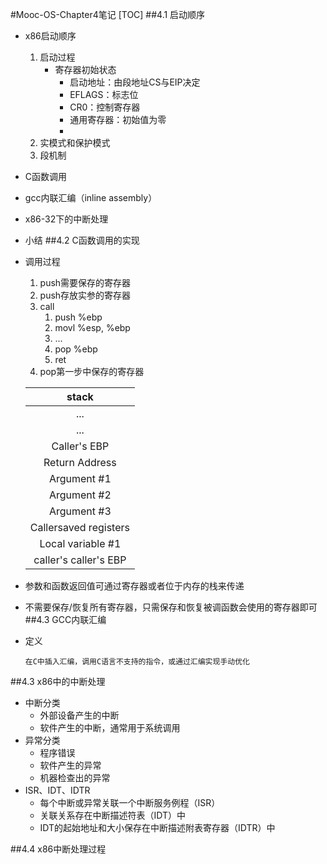 #Mooc-OS-Chapter4笔记
[TOC]
##4.1 启动顺序
* x86启动顺序
	1. 启动过程
		* 寄存器初始状态
			* 启动地址：由段地址CS与EIP决定
			* EFLAGS：标志位
			* CR0：控制寄存器
			* 通用寄存器：初始值为零
			* 
	2. 实模式和保护模式
	3. 段机制
* C函数调用
* gcc内联汇编（inline assembly）
* x86-32下的中断处理
* 小结
##4.2 C函数调用的实现
* 调用过程
	1. push需要保存的寄存器
	2. push存放实参的寄存器
	3. call
		1. push %ebp
		2. movl %esp, %ebp
		3. ...
		4. pop %ebp
		5. ret
	3. pop第一步中保存的寄存器

	| stack                 |
	|:---------------------:|
	| ...                   |
	| ...                   |
	| Caller's EBP          |
	| Return Address        |
	| Argument #1           |
	| Argument #2           |
	| Argument #3           |
	| Callersaved registers |
	| Local variable #1     |
	| caller's caller's EBP |

* 参数和函数返回值可通过寄存器或者位于内存的栈来传递
* 不需要保存/恢复所有寄存器，只需保存和恢复被调函数会使用的寄存器即可
##4.3 GCC内联汇编
* 定义
	
	``在C中插入汇编，调用C语言不支持的指令，或通过汇编实现手动优化``

##4.3 x86中的中断处理
* 中断分类
	* 外部设备产生的中断
	* 软件产生的中断，通常用于系统调用
* 异常分类
	* 程序错误
	* 软件产生的异常
	* 机器检查出的异常
* ISR、IDT、IDTR
	* 每个中断或异常关联一个中断服务例程（ISR）
	* 关联关系存在中断描述符表（IDT）中
	* IDT的起始地址和大小保存在中断描述附表寄存器（IDTR）中

##4.4 x86中断处理过程
